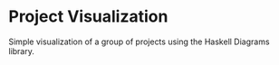 Project Visualization
=====================

Simple visualization of a group of projects using the Haskell Diagrams library.
